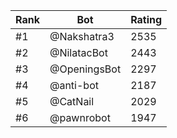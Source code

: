 Rank|Bot|Rating
---|---|---
#1|@Nakshatra3|2535
#2|@NilatacBot|2443
#3|@OpeningsBot|2297
#4|@anti-bot|2187
#5|@CatNail|2029
#6|@pawnrobot|1947
